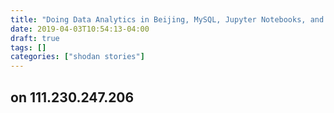 ```yaml
---
title: "Doing Data Analytics in Beijing, MySQL, Jupyter Notebooks, and the Data Startup Enterprise Suite"
date: 2019-04-03T10:54:13-04:00
draft: true
tags: []
categories: ["shodan stories"]
---
```



## on 111.230.247.206
